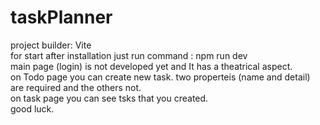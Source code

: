 # taskPlanner
project builder: Vite </br>
for start after installation just run command : npm run dev</br>
main page (login) is not developed yet and It has a theatrical aspect.</br>
on Todo page you can create new task. two properteis (name and detail) are required and the others not.</br>
on task page you can see tsks that you created. </br>
good luck.</br>
